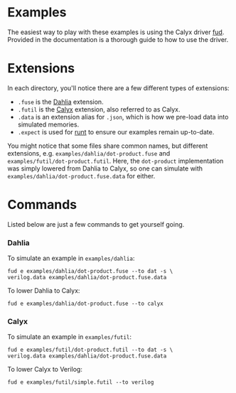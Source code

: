# Examples
The easiest way to play with these examples is using the Calyx driver
[fud](https://docs.calyxir.org/tools/fud.html). Provided in the documentation
is a thorough guide to how to use the driver.

# Extensions
In each directory, you'll notice there are a few different types of extensions:
 - `.fuse` is the [Dahlia](https://capra.cs.cornell.edu/fuse/docs/overview/) extension.
 - `.futil` is the [Calyx](https://docs.calyxir.org/intro.html) extension, also referred to as Calyx.
 - `.data` is an extension alias for `.json`, which is how we pre-load data into simulated memories.
 - `.expect` is used for [runt](https://docs.calyxir.org/tools/runt.html) to ensure
 our examples remain up-to-date.

 You might notice that some files share common names, but different extensions, e.g.
 `examples/dahlia/dot-product.fuse` and `examples/futil/dot-product.futil`. Here, the `dot-product`
 implementation was simply lowered from Dahlia to Calyx,
 so one can simulate with `examples/dahlia/dot-product.fuse.data` for either.

# Commands
Listed below are just a few commands to get yourself going.

### Dahlia
To simulate an example in `examples/dahlia`:
```
fud e examples/dahlia/dot-product.fuse --to dat -s \
verilog.data examples/dahlia/dot-product.fuse.data
```

To lower Dahlia to Calyx:
```
fud e examples/dahlia/dot-product.fuse --to calyx
```

### Calyx
To simulate an example in `examples/futil`:
```
fud e examples/futil/dot-product.futil --to dat -s \
verilog.data examples/dahlia/dot-product.fuse.data
```

To lower Calyx to Verilog:
```
fud e examples/futil/simple.futil --to verilog
```
